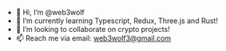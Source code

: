 - 👋 Hi, I’m @web3wolf
- 🌱 I’m currently learning Typescript, Redux, Three.js and Rust!
- 💞️ I’m looking to collaborate on crypto projects!
- 📫 Reach me via email: web3wolf3@gmail.com

<!---
web3wolf/web3wolf is a ✨ special ✨ repository because its `README.md` (this file) appears on your GitHub profile.
You can click the Preview link to take a look at your changes.
--->
